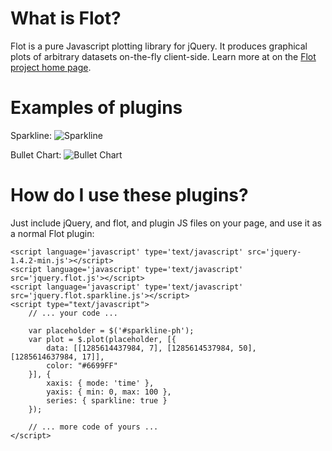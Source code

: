 # What is Flot? #
Flot is a pure Javascript plotting library for jQuery. It produces graphical plots of arbitrary datasets on-the-fly client-side. Learn more at on the [Flot project home page](http://code.google.com/p/flot/).

# Examples of plugins #
Sparkline:
![Sparkline](http://github.com/ReturnPath/flot-plugins/raw/master/examples/sparkline.png "Sparkline")

Bullet Chart:
![Bullet Chart](http://github.com/ReturnPath/flot-plugins/raw/master/examples/bullet.png "Bullet Chart")

# How do I use these plugins? #
Just include jQuery, and flot, and plugin JS files on your page, and use it as a normal Flot plugin:
    
    <script language='javascript' type='text/javascript' src='jquery-1.4.2-min.js'></script> 
    <script language='javascript' type='text/javascript' src='jquery.flot.js'></script>
    <script language='javascript' type='text/javascript' src='jquery.flot.sparkline.js'></script>
    <script type="text/javascript">
        // ... your code ...

		var placeholder = $('#sparkline-ph');
		var plot = $.plot(placeholder, [{
			data: [[1285614437984, 7], [1285614537984, 50], [1285614637984, 17]],
			color: "#6699FF"
		}], {
			xaxis: { mode: 'time' },
			yaxis: { min: 0, max: 100 },
			series: { sparkline: true }
		});

        // ... more code of yours ...
    </script>
